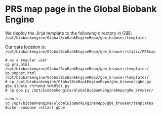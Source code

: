 # PRS map page in the Global Biobank Engine

We deploy the Jinja template to the following directory in GBE: `/opt/biobankengine/GlobalBioBankEngineRepo/gbe_browser/templates`

Our data location is: `/opt/biobankengine/GlobalBioBankEngineRepo/gbe_browser/static/PRSmap`

```{bash}
# as a regular user
cp prs.html /opt/biobankengine/GlobalBioBankEngineRepo/gbe_browser/templates/
cp snpnet.html /opt/biobankengine/GlobalBioBankEngineRepo/gbe_browser/templates/
# cp /opt/biobankengine/GlobalBioBankEngineRepo/gbe_browser/gbe.py gbe.$(date +%Y%m%d-%H%M%S).py
# cp gbe.py /opt/biobankengine/GlobalBioBankEngineRepo/gbe_browser/
```

```{bash}
sudo su
cd /opt/biobankengine/GlobalBioBankEngineRepo/gbe_browser/templates
docker-compose restart gbbe
```

